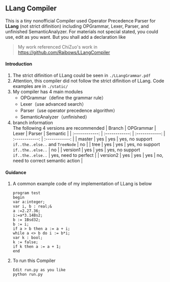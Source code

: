 ## LLang Compiler
This is a tiny nonofficial Compiler used Operator Precedence Parser for **LLang** (not strict difinition) including OPGrammar, Lexer, Parser, and unfinished SemanticAnalyzer. For materials not special stated, you could use, edit as you want. But you shall add a declaration like   
>My work referenced ChiZuo's work in https://github.com/Raibows/LLangCompiler

#### Introduction 
1. The strict difinition of LLang could be seen in `./LLangGrammar.pdf`  
2. Attention, this compiler did not follow the strict difinition of LLang. Code examples are in `./static/`  
3. My compiler has 4 main modules
    - OPGrammar（define the grammar rule）
    - Lexer（use advanced search）
    - Parser（use operator precedence algorithm）
    - SemanticAnalyzer（unfinished）
4. branch information  
    The following 4 versions are recommended
    |  Branch | OPGrammar  | Lexer  |  Parser | Semantic  |
    | :------------: | :------------: | :------------: | :------------: | :------------: |
    | master  | yes  | yes  | yes, no support `if..the..else..` and `TreeNode` | no  |
    |  tree | yes  | yes  |  yes, no support `if..the..else..` |  no |
    |  version1 |  yes | yes  |  yes, no support `if..the..else..` |  yes, need to perfect |
    | version2 | yes | yes | yes | no, need to correct semantic action |

#### Guidance
1. A common example code of my implementation of LLang is below
    ```
    program test
    begin
    var a:integer;
    var i, b : real;&
    a :=2.27.36;
    i:=a*3.14Bs2;
    b := 1Bsd32;
    b := i;
    if a > b then a := a + i;
    while a <> b do i := b*i;
    var k : bool;
    k := false;
    if k then a := a + 1;
    end
    ```
2. To run this Compiler
   ```
   Edit run.py as you like
   python run.py
   ```

    